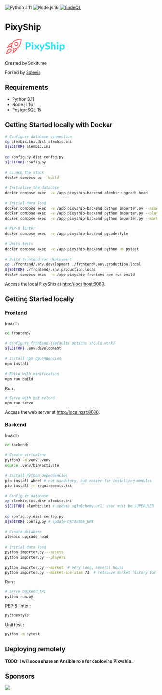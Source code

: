 ![Python 3.11](https://github.com/solevis/pixyship/actions/workflows/python.yml/badge.svg?branch=main)
![Node.js 16](https://github.com/solevis/pixyship/actions/workflows/nodejs.yml/badge.svg?branch=main)
[![CodeQL](https://github.com/solevis/pixyship/actions/workflows/codeql-analysis.yml/badge.svg)](https://github.com/solevis/pixyship/actions/workflows/codeql-analysis.yml)

# PixyShip

![Pixyship logo](./pixyship.png)

Created by [Sokitume](https://github.com/JThinkable/pixyship)

Forked by [Solevis](https://github.com/solevis/pixyship)

## Requirements

* Python 3.11
* Node.js 16
* PostgreSQL 15

## Getting Started locally with Docker

```bash
# Configure database connection
cp alembic.ini.dist alembic.ini
${EDITOR} alembic.ini

cp config.py.dist config.py
${EDITOR} config.py

# Launch the stack
docker compose up --build

# Initialize the database
docker compose exec  -w /app pixyship-backend alembic upgrade head

# Initial data load
docker compose exec  -w /app pixyship-backend python importer.py --assets
docker compose exec  -w /app pixyship-backend python importer.py --players
docker compose exec  -w /app pixyship-backend python importer.py --market-one-item 73

# PEP-8 linter
docker compose exec  -w /app pixyship-backend pycodestyle

# Units tests
docker compose exec  -w /app pixyship-backend python -m pytest

# Build frontend for deployment
cp ./frontend/.env.development ./frontend/.env.production.local
${EDITOR} ./frontend/.env.production.local
docker compose exec  -w /app pixyship-frontend npm run build
```

Access the local PixyShip at [http://localhost:8080](http://localhost:8080).

## Getting Started locally

### Frontend

Install :

```bash
cd frontend/

# Configure frontend (defaults options should work)
${EDITOR} .env.development

# Install npm dependencies
npm install

# Build with minification
npm run build
```

Run :

```bash
# Serve with hot reload
npm run serve
```

Access the web server at [http://localhost:8080](http://localhost:8080).

### Backend

Install :

```bash
cd backend/

# Create virtualenv
python3 -m venv .venv
source .venv/bin/activate

# Install Python dependencies
pip install wheel # not mandatory, but easier for installing modules
pip install -r requirements.txt

# Configure database
cp alembic.ini.dist alembic.ini
${EDITOR} alembic.ini # update sqlalchemy.url, user must be SUPERUSER

cp config.py.dist config.py
${EDITOR} config.py # update DATABASE_URI

# Create database
alembic upgrade head

# Initial data load
python importer.py --assets
python importer.py --players

python importer.py --market  # very long, several hours
python importer.py --market-one-item 73  # retrieve market history for only one item, much faster for dev
```

Run :

```bash
# Serve backend API
python run.py
```

PEP-8 linter :

```bash
pycodestyle
```

Unit test :

```bash
python -m pytest
```

## Deploying remotely

**TODO: I will soon share an Ansible role for deploying Pixyship.**

## Sponsors

<a href="https://jb.gg/OpenSourceSupport">
<img src="https://resources.jetbrains.com/storage/products/company/brand/logos/jb_beam.png" width="150">
</a>
